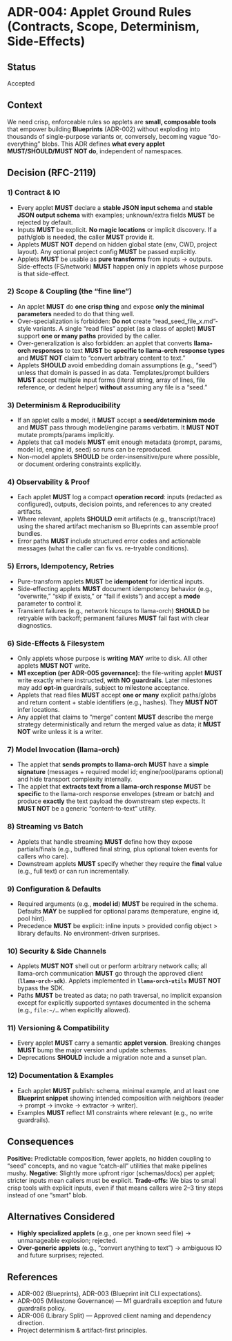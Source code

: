 # ADR-004: Applet Ground Rules (Contracts, Scope, Determinism, Side-Effects)

## Status

Accepted

## Context

We need crisp, enforceable rules so applets are **small, composable tools** that empower building **Blueprints** (ADR-002) without exploding into thousands of single-purpose variants or, conversely, becoming vague “do-everything” blobs. This ADR defines **what every applet MUST/SHOULD/MUST NOT do**, independent of namespaces.

## Decision (RFC-2119)

### 1) Contract & IO

* Every applet **MUST** declare a **stable JSON input schema** and **stable JSON output schema** with examples; unknown/extra fields **MUST** be rejected by default.
* Inputs **MUST** be explicit. **No magic locations** or implicit discovery. If a path/glob is needed, the caller **MUST** provide it.
* Applets **MUST NOT** depend on hidden global state (env, CWD, project layout). Any optional project config **MUST** be passed explicitly.
* Applets **MUST** be usable as **pure transforms** from inputs → outputs. Side-effects (FS/network) **MUST** happen only in applets whose purpose is that side-effect.

### 2) Scope & Coupling (the “fine line”)

* An applet **MUST** do **one crisp thing** and expose **only the minimal parameters** needed to do that thing well.
* Over-specialization is forbidden: **Do not** create “read\_seed\_file\_x.md”-style variants. A single “read files” applet (as a class of applet) **MUST** support **one or many paths** provided by the caller.
* Over-generalization is also forbidden: an applet that converts **llama-orch responses** to text **MUST** be **specific to llama-orch response types** and **MUST NOT** claim to “convert arbitrary content to text.”
* Applets **SHOULD** avoid embedding domain assumptions (e.g., “seed”) unless that domain is passed in as data. Templates/prompt builders **MUST** accept multiple input forms (literal string, array of lines, file reference, or dedent helper) **without** assuming any file is a “seed.”

### 3) Determinism & Reproducibility

* If an applet calls a model, it **MUST** accept a **seed/determinism mode** and **MUST** pass through model/engine params verbatim. It **MUST NOT** mutate prompts/params implicitly.
* Applets that call models **MUST** emit enough metadata (prompt, params, model id, engine id, seed) so runs can be reproduced.
* Non-model applets **SHOULD** be order-insensitive/pure where possible, or document ordering constraints explicitly.

### 4) Observability & Proof

* Each applet **MUST** log a compact **operation record**: inputs (redacted as configured), outputs, decision points, and references to any created artifacts.
* Where relevant, applets **SHOULD** emit artifacts (e.g., transcript/trace) using the shared artifact mechanism so Blueprints can assemble proof bundles.
* Error paths **MUST** include structured error codes and actionable messages (what the caller can fix vs. re-tryable conditions).

### 5) Errors, Idempotency, Retries

* Pure-transform applets **MUST** be **idempotent** for identical inputs.
* Side-effecting applets **MUST** document idempotency behavior (e.g., “overwrite,” “skip if exists,” or “fail if exists”) and accept a **mode** parameter to control it.
* Transient failures (e.g., network hiccups to llama-orch) **SHOULD** be retryable with backoff; permanent failures **MUST** fail fast with clear diagnostics.

### 6) Side-Effects & Filesystem

* Only applets whose purpose is **writing** **MAY** write to disk. All other applets **MUST NOT** write.
* **M1 exception (per ADR-005 governance):** the file-writing applet **MUST** write exactly where instructed, **with NO guardrails**. Later milestones may add **opt-in** guardrails, subject to milestone acceptance.
* Applets that read files **MUST** accept **one or many** explicit paths/globs and return content + stable identifiers (e.g., hashes). They **MUST NOT** infer locations.
* Any applet that claims to “merge” content **MUST** describe the merge strategy deterministically and return the merged value as data; it **MUST NOT** write unless it is a writer.

### 7) Model Invocation (llama-orch)

* The applet that **sends prompts to llama-orch** **MUST** have a **simple signature** (messages + required model id; engine/pool/params optional) and hide transport complexity internally.
* The applet that **extracts text from a llama-orch response** **MUST** be **specific** to the llama-orch response envelopes (stream or batch) and produce **exactly** the text payload the downstream step expects. It **MUST NOT** be a generic “content-to-text” utility.

### 8) Streaming vs Batch

* Applets that handle streaming **MUST** define how they expose partials/finals (e.g., buffered final string, plus optional token events for callers who care).
* Downstream applets **MUST** specify whether they require the **final** value (e.g., full text) or can run incrementally.

### 9) Configuration & Defaults

* Required arguments (e.g., **model id**) **MUST** be required in the schema. Defaults **MAY** be supplied for optional params (temperature, engine id, pool hint).
* Precedence **MUST** be explicit: inline inputs > provided config object > library defaults. No environment-driven surprises.

### 10) Security & Side Channels

* Applets **MUST NOT** shell out or perform arbitrary network calls; all llama-orch communication **MUST** go through the approved client (**`llama-orch-sdk`**). Applets implemented in **`llama-orch-utils`** **MUST NOT** bypass the SDK.
* Paths **MUST** be treated as data; no path traversal, no implicit expansion except for explicitly supported syntaxes documented in the schema (e.g., `file:~/…` when explicitly allowed).

### 11) Versioning & Compatibility

* Every applet **MUST** carry a semantic **applet version**. Breaking changes **MUST** bump the major version and update schemas.
* Deprecations **SHOULD** include a migration note and a sunset plan.

### 12) Documentation & Examples

* Each applet **MUST** publish: schema, minimal example, and at least one **Blueprint snippet** showing intended composition with neighbors (reader → prompt → invoke → extractor → writer).
* Examples **MUST** reflect M1 constraints where relevant (e.g., no write guardrails).

## Consequences

**Positive:** Predictable composition, fewer applets, no hidden coupling to “seed” concepts, and no vague “catch-all” utilities that make pipelines mushy.
**Negative:** Slightly more upfront rigor (schemas/docs) per applet; stricter inputs mean callers must be explicit.
**Trade-offs:** We bias to small crisp tools with explicit inputs, even if that means callers wire 2–3 tiny steps instead of one “smart” blob.

## Alternatives Considered

* **Highly specialized applets** (e.g., one per known seed file) → unmanageable explosion; rejected.
* **Over-generic applets** (e.g., “convert anything to text”) → ambiguous IO and future surprises; rejected.

## References

* ADR-002 (Blueprints), ADR-003 (Blueprint init CLI expectations).
* ADR-005 (Milestone Governance) — M1 guardrails exception and future guardrails policy.
* ADR-006 (Library Split) — Approved client naming and dependency direction.
* Project determinism & artifact-first principles.
